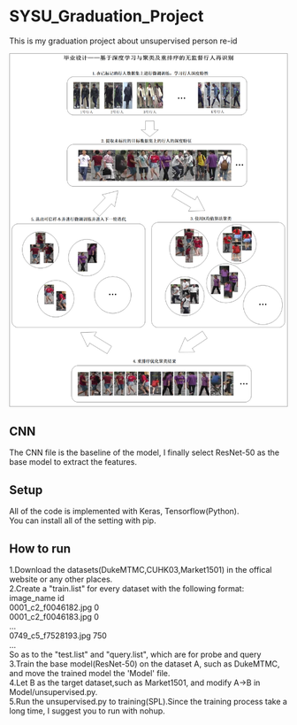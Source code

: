 # SYSU_Graduation_Project
This is my graduation project about unsupervised person re-id

![image](./Unsupervised_Person_Reid/Image/pineline.png)

## CNN
The CNN file is the baseline of the model, I finally select ResNet-50 as the base model to extract the features.

## Setup
All of the code is implemented with Keras, Tensorflow(Python).  
You can install all of the setting with pip.

## How to run
1.Download the datasets(DukeMTMC,CUHK03,Market1501) in the offical website or any other places.    
2.Create a "train.list" for every dataset with the following format:    
  image_name                id    
  0001_c2_f0046182.jpg      0    
  0001_c2_f0046183.jpg      0    
  ...                                
  0749_c5_f7528193.jpg     750   
  ...                           
  So as to the "test.list" and "query.list", which are for probe and query    
3.Train the base model(ResNet-50) on the dataset A, such as DukeMTMC, and move the trained model the 'Model' file.    
4.Let B as the target dataset,such as Market1501, and modify A->B in Model/unsupervised.py.    
5.Run the unsupervised.py to training(SPL).Since the training process take a long time, I suggest you to run with nohup. 